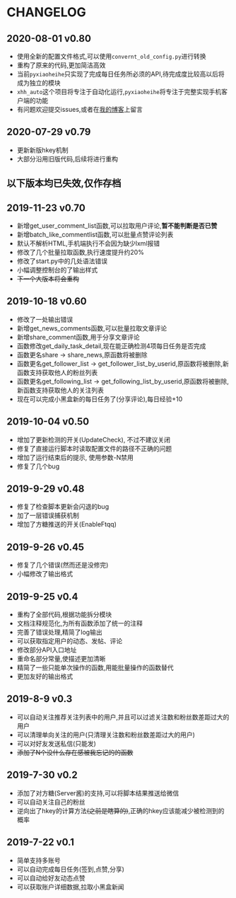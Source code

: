 # CHANGELOG

## 2020-08-01 v0.80

* 使用全新的配置文件格式,可以使用`convernt_old_config.py`进行转换
* 重构了原来的代码,更加简洁高效
* 当前`pyxiaoheihe`只实现了完成每日任务所必须的API,待完成度比较高以后将成为独立的模块
* `xhh_auto`这个项目将专注于自动化运行,`pyxiaoheihe`将专注于完整实现手机客户端的功能
* 有问题欢迎提交issues,或者在[我的博客](https://blog.chrxw.com)上留言

## 2020-07-29 v0.79

* 更新新版hkey机制
* 大部分沿用旧版代码,后续将进行重构

## 以下版本均已失效,仅作存档

## 2019-11-23 v0.70

* 新增get_user_comment_list函数,可以拉取用户评论,**暂不能判断是否已赞**
* 新增batch_like_commentlist函数,可以批量点赞评论列表
* 默认不解析HTML,手机端执行不会因为缺少lxml报错
* 修改了几个批量拉取函数,执行速度提升约20%
* 修改了start.py中的几处语法错误
* 小幅调整控制台的了输出样式
* ~~下一个大版本将会重构~~

## 2019-10-18 v0.60

* 修改了一处输出错误
* 新增get_news_comments函数,可以批量拉取文章评论
* 新增share_comment函数,用于分享文章评论
* 函数修改get_daily_task_detail,现在能正确检测4项每日任务是否完成
* 函数更名share -> share_news,原函数将被删除
* 函数更名get_follower_list -> get_follower_list_by_userid,原函数将被删除,新函数支持获取他人的粉丝列表
* 函数更名get_following_list -> get_following_list_by_userid,原函数将被删除,新函数支持获取他人的关注列表
* 现在可以完成小黑盒新的每日任务了(分享评论),每日经验+10

## 2019-10-04 v0.50

* 增加了更新检测的开关(UpdateCheck), 不过不建议关闭
* 修复了直接运行脚本时读取配置文件的路径不正确的问题
* 增加了运行结束后的提示, 使用参数-N禁用
* 修复了几个bug

## 2019-9-29 v0.48

* 修复了检查脚本更新会闪退的bug
* 加了一层错误捕获机制
* 增加了方糖推送的开关(EnableFtqq)

## 2019-9-26 v0.45

* 修复了几个错误(然而还是没修完)
* 小幅修改了输出格式

## 2019-9-25 v0.4

* 重构了全部代码,根据功能拆分模块
* 文档注释规范化,为所有函数添加了统一的注释
* 完善了错误处理,精简了log输出
* 可以获取指定用户的动态、发帖、评论
* 修改部分API入口地址
* 重命名部分常量,使描述更加清晰
* 精简了一些只能单次操作的函数,用能批量操作的函数替代
* 更加友好的输出格式

## 2019-8-9 v0.3

* 可以自动关注推荐关注列表中的用户,并且可以过滤关注数和粉丝数差距过大的用户
* 可以清理单向关注的用户(只清理关注数和粉丝数差距过大的用户)
* 可以对好友发送私信(只能发)
* ~~添加了N个没什么存在感被我忘记的的函数~~

## 2019-7-30 v0.2

* 添加了对方糖(Server酱)的支持,可以将脚本结果推送给微信
* 可以自动关注自己的粉丝
* 逆向出了hkey的计算方法~~(之前是瞎算的)~~,正确的hkey应该能减少被检测到的概率

## 2019-7-22 v0.1

* 简单支持多账号
* 可以自动完成每日任务(签到,点赞,分享)
* 可以自动给好友动态点赞
* 可以获取账户详细数据,拉取小黑盒新闻
